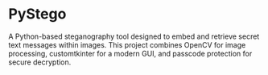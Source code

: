 # PyStego
A Python-based steganography tool designed to embed and retrieve secret text messages within images. This project combines OpenCV for image processing, customtkinter for a modern GUI, and passcode protection for secure decryption. 

